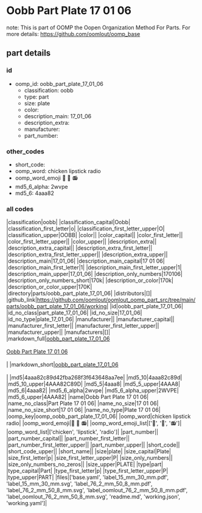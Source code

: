 # Oobb Part Plate 17 01 06  

note: This is part of OOMP the Oopen Organization Method For Parts. For more details: https://github.com/oomlout/oomp_base

##  part details





### id
* oomp_id: oobb_part_plate_17_01_06
  * classification: oobb
  * type: part
  * size: plate
  * color: 
  * description_main: 17_01_06
  * description_extra: 
  * manufacturer: 
  * part_number: 

### other_codes
* short_code: 
* oomp_word: chicken lipstick radio
* oomp_word_emoji :chicken: :lipstick: :radio:
* md5_6_alpha: 2wvpe
* md5_6: 4aaa82

### all codes 
|classification|oobb|
|classification_capital|Oobb|
|classification_first_letter|o|
|classification_first_letter_upper|O|
|classification_upper|OOBB|
|color||
|color_capital||
|color_first_letter||
|color_first_letter_upper||
|color_upper||
|description_extra||
|description_extra_capital||
|description_extra_first_letter||
|description_extra_first_letter_upper||
|description_extra_upper||
|description_main|17_01_06|
|description_main_capital|17 01 06|
|description_main_first_letter|1|
|description_main_first_letter_upper|1|
|description_main_upper|17_01_06|
|description_only_numbers|170106|
|description_only_numbers_short|170k|
|description_or_color|170k|
|description_or_color_upper|170K|
|directory|parts/oobb_part_plate_17_01_06|
|distributors|[]|
|github_link|https://github.com/oomlout/oomlout_oomp_part_src/tree/main/parts/oobb_part_plate_17_01_06/working|
|id|oobb_part_plate_17_01_06|
|id_no_class|part_plate_17_01_06|
|id_no_size|17_01_06|
|id_no_type|plate_17_01_06|
|manufacturer||
|manufacturer_capital||
|manufacturer_first_letter||
|manufacturer_first_letter_upper||
|manufacturer_upper||
|manufacturers|[]|
|markdown_full|[oobb_part_plate_17_01_06](https://github.com/oomlout/oomlout_oomp_part_src/tree/main/parts/oobb_part_plate_17_01_06/working)<br>[](https://github.com/oomlout/oomlout_oomp_part_src/tree/main/parts/oobb_part_plate_17_01_06/working)<br>[Oobb Part Plate 17 01 06](https://github.com/oomlout/oomlout_oomp_part_src/tree/main/parts/oobb_part_plate_17_01_06/working)<br><br>|
|markdown_short|[oobb_part_plate_17_01_06](https://github.com/oomlout/oomlout_oomp_part_src/tree/main/parts/oobb_part_plate_17_01_06/working)<br><br>|
|md5|4aaa82c89d42fba268f3f643648aa7ee|
|md5_10|4aaa82c89d|
|md5_10_upper|4AAA82C89D|
|md5_5|4aaa8|
|md5_5_upper|4AAA8|
|md5_6|4aaa82|
|md5_6_alpha|2wvpe|
|md5_6_alpha_upper|2WVPE|
|md5_6_upper|4AAA82|
|name|Oobb Part Plate 17 01 06|
|name_no_class|Part Plate 17 01 06|
|name_no_size|17 01 06|
|name_no_size_short|17 01 06|
|name_no_type|Plate 17 01 06|
|oomp_key|oomp_oobb_part_plate_17_01_06|
|oomp_word|chicken lipstick radio|
|oomp_word_emoji|:chicken: :lipstick: :radio:|
|oomp_word_emoji_list|[':chicken:', ':lipstick:', ':radio:']|
|oomp_word_list|['chicken', 'lipstick', 'radio']|
|part_number||
|part_number_capital||
|part_number_first_letter||
|part_number_first_letter_upper||
|part_number_upper||
|short_code||
|short_code_upper||
|short_name||
|size|plate|
|size_capital|Plate|
|size_first_letter|p|
|size_first_letter_upper|P|
|size_only_numbers||
|size_only_numbers_no_zeros||
|size_upper|PLATE|
|type|part|
|type_capital|Part|
|type_first_letter|p|
|type_first_letter_upper|P|
|type_upper|PART|
|files|['base.yaml', 'label_15_mm_30_mm.pdf', 'label_15_mm_30_mm.svg', 'label_76_2_mm_50_8_mm.pdf', 'label_76_2_mm_50_8_mm.svg', 'label_oomlout_76_2_mm_50_8_mm.pdf', 'label_oomlout_76_2_mm_50_8_mm.svg', 'readme.md', 'working.json', 'working.yaml']|

